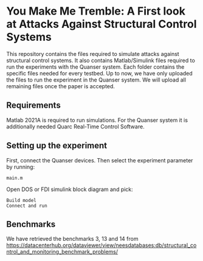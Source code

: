 # You Make Me Tremble: A First look at Attacks Against Structural Control Systems

This repository contains the files required to simulate attacks against structural control systems. It also contains Matlab/Simulink files required to run the experiments with the Quanser system. Each folder contains the specific files needed for every testbed. Up to now, we have only uploaded the files to run the experiment in the Quanser system. We will upload all remaining files once the paper is accepted.

## Requirements

Matlab 2021A is required to run simulations. For the Quanser system it is additionally needed Quarc Real-Time Control Software.



## Setting up the experiment

First, connect the Quanser devices. Then select the experiment parameter by running:
```
main.m
```


Open DOS or FDI simulink block diagram and pick:
```
Build model
Connect and run
```

## Benchmarks

We have retrieved the benchmarks 3, 13 and 14 from https://datacenterhub.org/dataviewer/view/neesdatabases:db/structural_control_and_monitoring_benchmark_problems/